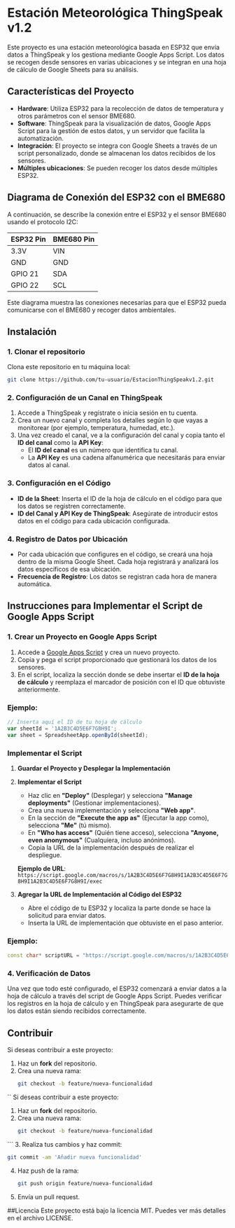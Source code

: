 # Estación Meteorológica ThingSpeak v1.2

Este proyecto es una estación meteorológica basada en ESP32 que envía datos a ThingSpeak y los gestiona mediante Google Apps Script. Los datos se recogen desde sensores en varias ubicaciones y se integran en una hoja de cálculo de Google Sheets para su análisis.

## Características del Proyecto

- **Hardware**: Utiliza ESP32 para la recolección de datos de temperatura y otros parámetros con el sensor BME680.
- **Software**: ThingSpeak para la visualización de datos, Google Apps Script para la gestión de estos datos, y un servidor que facilita la automatización.
- **Integración**: El proyecto se integra con Google Sheets a través de un script personalizado, donde se almacenan los datos recibidos de los sensores.
- **Múltiples ubicaciones**: Se pueden recoger los datos desde múltiples ESP32.

## Diagrama de Conexión del ESP32 con el BME680

A continuación, se describe la conexión entre el ESP32 y el sensor BME680 usando el protocolo I2C:

| ESP32 Pin | BME680 Pin |
|-----------|------------|
| 3.3V      | VIN        |
| GND       | GND        |
| GPIO 21   | SDA        |
| GPIO 22   | SCL        |

Este diagrama muestra las conexiones necesarias para que el ESP32 pueda comunicarse con el BME680 y recoger datos ambientales.

## Instalación

### 1. Clonar el repositorio

Clona este repositorio en tu máquina local:

```bash
git clone https://github.com/tu-usuario/EstacionThingSpeakv1.2.git
```
### 2. Configuración de un Canal en ThingSpeak

1. Accede a ThingSpeak y regístrate o inicia sesión en tu cuenta.
2. Crea un nuevo canal y completa los detalles según lo que vayas a monitorear (por ejemplo, temperatura, humedad, etc.).
3. Una vez creado el canal, ve a la configuración del canal y copia tanto el **ID del canal** como la **API Key**:
   - El **ID del canal** es un número que identifica tu canal.
   - La **API Key** es una cadena alfanumérica que necesitarás para enviar datos al canal.

### 3. Configuración en el Código

- **ID de la Sheet**: Inserta el ID de la hoja de cálculo en el código para que los datos se registren correctamente.
- **ID del Canal y API Key de ThingSpeak**: Asegúrate de introducir estos datos en el código para cada ubicación configurada.

### 4. Registro de Datos por Ubicación

- Por cada ubicación que configures en el código, se creará una hoja dentro de la misma Google Sheet. Cada hoja registrará y analizará los datos específicos de esa ubicación.
- **Frecuencia de Registro**: Los datos se registran cada hora de manera automática.

## Instrucciones para Implementar el Script de Google Apps Script

### 1. Crear un Proyecto en Google Apps Script

1. Accede a [Google Apps Script](https://script.google.com/) y crea un nuevo proyecto.
2. Copia y pega el script proporcionado que gestionará los datos de los sensores.
3. En el script, localiza la sección donde se debe insertar el **ID de la hoja de cálculo** y reemplaza el marcador de posición con el ID que obtuviste anteriormente.

### Ejemplo:

```javascript
// Inserta aquí el ID de tu hoja de cálculo
var sheetId = '1A2B3C4D5E6F7G8H9I';
var sheet = SpreadsheetApp.openById(sheetId);
```
### Implementar el Script

1. **Guardar el Proyecto y Desplegar la Implementación**

2. **Implementar el Script**
   - Haz clic en **"Deploy"** (Desplegar) y selecciona **"Manage deployments"** (Gestionar implementaciones).
   - Crea una nueva implementación y selecciona **"Web app"**.
   - En la sección de **"Execute the app as"** (Ejecutar la app como), selecciona **"Me"** (tú mismo).
   - En **"Who has access"** (Quién tiene acceso), selecciona **"Anyone, even anonymous"** (Cualquiera, incluso anónimos).
   - Copia la URL de la implementación después de realizar el despliegue.

   **Ejemplo de URL**: `https://script.google.com/macros/s/1A2B3C4D5E6F7G8H9I1A2B3C4D5E6F7G8H9I1A2B3C4D5E6F7G8H9I/exec`

3. **Agregar la URL de Implementación al Código del ESP32**
   - Abre el código de tu ESP32 y localiza la parte donde se hace la solicitud para enviar datos.
   - Inserta la URL de implementación que obtuviste en el paso anterior.

### Ejemplo:

```cpp
const char* scriptURL = "https://script.google.com/macros/s/1A2B3C4D5E6F7G8H9I1A2B3C4D5E6F7G8H9I1A2B3C4D5E6F7G8H9I/exec";
```
### 4. Verificación de Datos

Una vez que todo esté configurado, el ESP32 comenzará a enviar datos a la hoja de cálculo a través del script de Google Apps Script. Puedes verificar los registros en la hoja de cálculo y en ThingSpeak para asegurarte de que los datos están siendo recibidos correctamente.

## Contribuir

Si deseas contribuir a este proyecto:

1. Haz un **fork** del repositorio.
2. Crea una nueva rama: 
   ```bash
   git checkout -b feature/nueva-funcionalidad
``
Si deseas contribuir a este proyecto:

1. Haz un **fork** del repositorio.
2. Crea una nueva rama:
   ```bash
   git checkout -b feature/nueva-funcionalidad
´´´
3. Realiza tus cambios y haz commit:
   ```bash
   git commit -am 'Añadir nueva funcionalidad'
```
4. Haz push de la rama:
   ```bash
   git push origin feature/nueva-funcionalidad

5. Envía un pull request.

##Licencia
Este proyecto está bajo la licencia MIT. Puedes ver más detalles en el archivo LICENSE.
